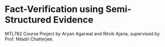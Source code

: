 # Fact-Verification using Semi-Structured Evidence

MTL782 Course Project by Aryan Agarwal and Ritvik Ajaria, supervised by Prof. Niladri Chatterjee.